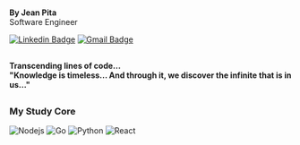 #
<strong>By Jean Pita</strong>
</br>
Software Engineer

[![Linkedin Badge](https://img.shields.io/badge/-Linkedin-6633cc?style=flat-square&logo=Linkedin&logoColor=white&link=https://www.linkedin.com/in/re44e/)](https://www.linkedin.com/in/re44e/) 
[![Gmail Badge](https://img.shields.io/badge/-Gmail-c14438?style=flat-square&logo=Gmail&logoColor=white&link=mailto:pitaplj@gmail.com)](mailto:pitaplj@gmail.com)

##
<h4>Transcending lines of code...</br>
"Knowledge is timeless... And through it, we discover the infinite that is in us..."</h4>

##

<h3>My Study Core</h3>

![Nodejs](https://img.shields.io/badge/-Nodejs-black?style=flat-square&logo=Node.js)
![Go](https://img.shields.io/badge/-Go-black?style=flat-square&logo=go)
![Python](https://img.shields.io/badge/-Python-black?style=flat-square&logo=python)
![React](https://img.shields.io/badge/-React-black?style=flat-square&logo=react)

#


